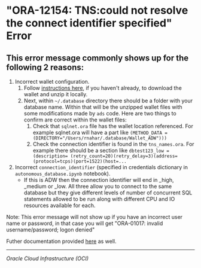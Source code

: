 # "ORA-12154: TNS:could not resolve the connect identifier specified" Error

## This error message commonly shows up for the following 2 reasons:
1. Incorrect wallet configuration.
   1. Follow [instructions here](https://github.com/oracle/oci-data-science-ai-samples/blob/master/environment_examples/database/autonomous_database.ipynb), if you haven't already, to download the wallet and unzip it locally.
   2. Next, within `~/.database` directory there should be a folder with your database name. Within that will be the unzipped wallet files with some modifications made by `ads` code.  Here are two things to confirm are correct within the wallet files:
      1. Check that `sqlnet.ora` file has the wallet location referenced. 
      For example sqlnet.ora will have a part like `(METHOD_DATA = (DIRECTORY="/Users/rnahar/.database/Wallet_ADW")))`
      2. Check the connection identifier is found in the `tns_names.ora`. 
      For example there should be a section like `dbtest123_low = (description= (retry_count=20)(retry_delay=3)(address=(protocol=tcps)(port=1522)(host=...`
2. Incorrect `connection_identifier` (specified in credentials dictionary in `autonomous_database.ipynb` notebook).
   - If this is ADW then the connection identifier will end in _high, _medium or _low. All three allow you to connect to the same database but they give different levels of number of concurrent SQL statements allowed to be run along with different CPU and IO resources available for each.

Note: This error message will not show up if you have an incorrect user name or password, in that case you will get "ORA-01017: invalid username/password; logon denied"

Futher documentation provided [here](https://docs.oracle.com/en-us/iaas/tools/ads-sdk/latest/user_guide/configuration/configuration.html?highlight=autonomous%20database#setup-for-adb) as well.

___

*Oracle Cloud Infrastructure (OCI)*
